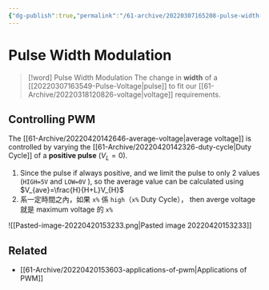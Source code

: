 ```yaml
---
{"dg-publish":true,"permalink":"/61-archive/20220307165208-pulse-width-modulation/","dgHomeLink":true,"dgPassFrontmatter":false}
---
```



# Pulse Width Modulation

> [!word] Pulse Width Modulation
> The change in **width** of a [[20220307163549-Pulse-Voltage|pulse]] to fit our [[61-Archive/20220318120826-voltage|voltage]] requirements.

## Controlling PWM

The [[61-Archive/20220420142646-average-voltage|average voltage]] is controlled by varying the [[61-Archive/20220420142326-duty-cycle|Duty Cycle]] of a **positive pulse** ($V_{L}=0$).

1. Since the pulse if always positive, and we limit the pulse to only 2 values (`HIGH=5V` and `LOW=0V` ), so the average value can be calculated using $V_{ave}=\frac{H}{H+L}V_{H}$
2. 系一定時間之內，如果 `x%` 係 `high`（`x%` Duty Cycle）， then averge voltage 就是 maximum voltage 的 `x%`

![[Pasted-image-20220420153233.png|Pasted image 20220420153233]]

## Related

- [[61-Archive/20220420153603-applications-of-pwm|Applications of PWM]]
